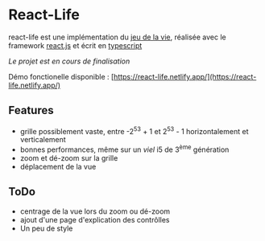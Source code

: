 # React-Life

react-life est une implémentation du [jeu de la vie](https://fr.wikipedia.org/wiki/Jeu_de_la_vie), réalisée avec le framework [react.js](https://reactjs.org/) et écrit en [typescript](https://www.typescriptlang.org/)

*Le projet est en cours de finalisation*

Démo fonctionelle disponible : [https://react-life.netlify.app/](https://react-life.netlify.app/)

## Features
- grille possiblement vaste, entre -2<sup>53</sup> + 1 et 2<sup>53</sup> - 1 horizontalement et verticalement
- bonnes performances, même sur un *viel* i5 de 3<sup>ème</sup> génération
- zoom et dé-zoom sur la grille
- déplacement de la vue

## ToDo
- centrage de la vue lors du zoom ou dé-zoom
- ajout d'une page d'explication des contrôlles
- Un peu de style



